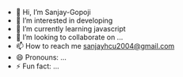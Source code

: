 - 👋 Hi, I’m Sanjay-Gopoji
- 👀 I’m interested in developing
- 🌱 I’m currently learning javascript
- 💞️ I’m looking to collaborate on ...
- 📫 How to reach me sanjayhcu2004@gmail.com
- 😄 Pronouns: ...
- ⚡ Fun fact: ...

<!---
Sanjay-Gopoji/Sanjay-Gopoji is a ✨ special ✨ repository because its `README.md` (this file) appears on your GitHub profile.
You can click the Preview link to take a look at your changes.
--->
